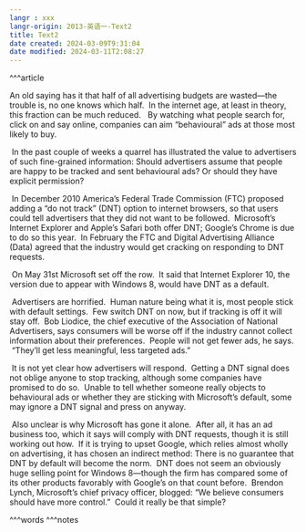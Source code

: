 ```yaml
---
langr : xxx
langr-origin: 2013-英语一-Text2
title: Text2
date created: 2024-03-09T9:31:04
date modified: 2024-03-11T2:08:27
---
```


^^^article

An old saying has it that half of all advertising budgets are wasted—the trouble is, no one knows which half.  In the internet age, at least in theory, this fraction can be much reduced.   By watching what people search for, click on and say online, companies can aim “behavioural” ads at those most likely to buy.

 In the past couple of weeks a quarrel has illustrated the value to advertisers of such fine-grained information: Should advertisers assume that people are happy to be tracked and sent behavioural ads? Or should they have explicit permission?

 In December 2010 America’s Federal Trade Commission (FTC) proposed adding a “do not track” (DNT) option to internet browsers, so that users could tell advertisers that they did not want to be followed.  Microsoft’s Internet Explorer and Apple’s Safari both offer DNT; Google’s Chrome is due to do so this year.  In February the FTC and Digital Advertising Alliance (Data) agreed that the industry would get cracking on responding to DNT requests.

 On May 31st Microsoft set off the row.  It said that Internet Explorer 10, the version due to appear with Windows 8, would have DNT as a default.

 Advertisers are horrified.  Human nature being what it is, most people stick with default settings.  Few switch DNT on now, but if tracking is off it will stay off.  Bob Liodice, the chief executive of the Association of National Advertisers, says consumers will be worse off if the industry cannot collect information about their preferences.  People will not get fewer ads, he says.  “They’ll get less meaningful, less targeted ads.”

 It is not yet clear how advertisers will respond.  Getting a DNT signal does not oblige anyone to stop tracking, although some companies have promised to do so.  Unable to tell whether someone really objects to behavioural ads or whether they are sticking with Microsoft’s default, some may ignore a DNT signal and press on anyway.

 Also unclear is why Microsoft has gone it alone.  After all, it has an ad business too, which it says will comply with DNT requests, though it is still working out how.  If it is trying to upset Google, which relies almost wholly on advertising, it has chosen an indirect method: There is no guarantee that DNT by default will become the norm.  DNT does not seem an obviously huge selling point for Windows 8—though the firm has compared some of its other products favorably with Google’s on that count before.  Brendon Lynch, Microsoft’s chief privacy officer, blogged: “We believe consumers should have more control.”  Could it really be that simple?




^^^words
^^^notes
